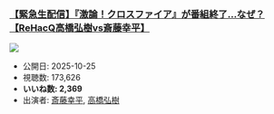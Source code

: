 ### [【緊急生配信】『激論！クロスファイア』が番組終了…なぜ？【ReHacQ高橋弘樹vs斎藤幸平】](https://www.youtube.com/watch?v=XtPSEC1e3x0)
[![](https://img.youtube.com/vi/XtPSEC1e3x0/sddefault.jpg)](https://www.youtube.com/watch?v=XtPSEC1e3x0)
-   公開日: 2025-10-25
-   視聴数: 173,626
-   **いいね数: 2,369**
-   出演者: [斎藤幸平](/rehacq_fan/people/斎藤幸平 "wikilink"), [高橋弘樹](/rehacq_fan/people/高橋弘樹 "wikilink")
